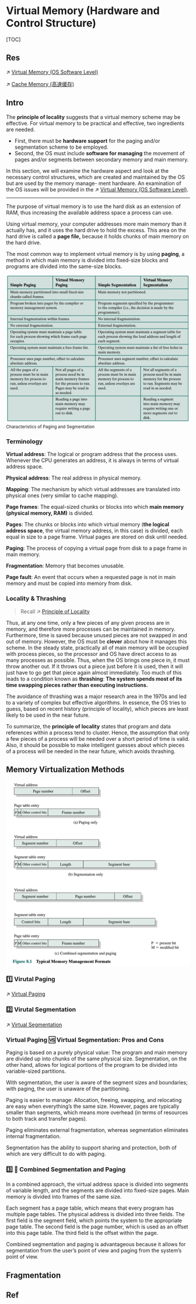 # Virtual Memory (Hardware and Control Structure)

[TOC]



## Res
↗ [Virtual Memory (OS Software Level)](../../../../Operating%20System%20(Theory)/Memory%20Management/Virtual%20Memory%20(OS%20Software%20Level)/Virtual%20Memory%20(OS%20Software%20Level).md)

↗ [Cache Memory (高速缓存)](../Cache%20Memory%20(高速缓存).md)


## Intro
The **principle of locality** suggests that a virtual memory scheme may be effective. For virtual memory to be practical and effective, two ingredients are needed.
- First, there must be **hardware support** for the paging and/or segmentation scheme to be employed.
- Second, the OS must include **software for managing** the movement of pages and/or segments between secondary memory and main memory. 

In this section, we will examine the hardware aspect and look at the necessary control structures, which are created and maintained by the OS but are used by the memory manage- ment hardware. An examination of the OS issues will be provided in the ↗ [Virtual Memory (OS Software Level)](../../../../Operating%20System%20(Theory)/Memory%20Management/Virtual%20Memory%20(OS%20Software%20Level)/Virtual%20Memory%20(OS%20Software%20Level).md).

---

The purpose of virtual memory is to use the hard disk as an extension of RAM, thus increasing the available address space a process can use.

Using virtual memory, your computer addresses more main memory than it actually has, and it uses the hard drive to hold the excess. This area on the hard drive is called a **page file,** because it holds chunks of main memory on the hard drive.

The most common way to implement virtual memory is by using **paging**, a method in which main memory is divided into fixed-size blocks and programs are divided into the same-size blocks.


![](../../../../../../../Assets/Pics/Screenshot%202023-05-18%20at%2010.05.42%20AM.png)
<small>Characteristics of Paging and Segmentation</small>


### Terminology
**Virtual address**: The logical or program address that the process uses. Whenever the CPU generates an address, it is always in terms of virtual address space.

**Physical address**: The real address in physical memory.

**Mapping**: The mechanism by which virtual addresses are translated into physical ones (very similar to cache mapping).

**Page frames**: The equal-sized chunks or blocks into which **main memory (physical memory, RAM)** is divided.

**Pages**: The chunks or blocks into which virtual memory (**the logical address space**, the virtual memory address, in this case) is divided, each equal in size to a page frame. Virtual pages are stored on disk until needed.

**Paging**: The process of copying a virtual page from disk to a page frame in main memory.

**Fragmentation**: Memory that becomes unusable.

**Page fault**: An event that occurs when a requested page is not in main memory and must be copied into memory from disk.


### Locality & Thrashing
> Recall ↗ [Principle of Locality](../Memory.md)

Thus, at any one time, only a few pieces of any given process are in memory, and therefore more processes can be maintained in memory. Furthermore, time is saved because unused pieces are not swapped in and out of memory. However, the OS must be **clever** about how it manages this scheme. In the steady state, practically all of main memory will be occupied with process pieces, so the processor and OS have direct access to as many processes as possible. Thus, when the OS brings one piece in, it must throw another out. If it throws out a piece just before it is used, then it will just have to go get that piece again almost immediately. Too much of this leads to a condition known as **thrashing**: **The system spends most of its time swapping pieces rather than executing instructions.** 

The avoidance of thrashing was a major research area in the 1970s and led to a variety of complex but effective algorithms. In essence, the OS tries to guess, based on recent history (principle of locality), which pieces are least likely to be used in the near future.

To summarize, the **principle of locality** states that program and data references within a process tend to cluster. Hence, the assumption that only a few pieces of a process will be needed over a short period of time is valid. Also, it should be possible to make intelligent guesses about which pieces of a process will be needed in the near future, which avoids thrashing.



## Memory Virtualization Methods
![](../../../../../../../Assets/Pics/Screenshot%202023-05-18%20at%2010.37.25%20AM.png)



### 1️⃣ Virutal Paging
↗ [Virtual Paging](Virtual%20Paging.md)


### 2️⃣ Virutal Segmentation
↗ [Virtual Segmentation](Virtual%20Segmentation.md)


### Virtual Paging 🆚 Virtual Segmentation: Pros and Cons
Paging is based on a purely physical value: The program and main memory are divided up into chunks of the same physical size. 
Segmentation, on the other hand, allows for logical portions of the program to be divided into variable-sized partitions.

With segmentation, the user is aware of the segment sizes and boundaries; with paging, the user is unaware of the partitioning. 

Paging is easier to manage: Allocation, freeing, swapping, and relocating are easy when everything’s the same size. However, pages are typically smaller than segments, which means more overhead (in terms of resources to both track and transfer pages). 

Paging eliminates external fragmentation, whereas segmentation eliminates internal fragmentation. 

Segmentation has the ability to support sharing and protection, both of which are very difficult to do with paging.


### 3️⃣ 💑 Combined Segmentation and Paging
In a combined approach, the virtual address space is divided into segments of variable length, and the segments are divided into fixed-size pages. Main memory is divided into frames of the same size.

Each segment has a page table, which means that every program has multiple page tables. The physical address is divided into three fields. The first field is the segment field, which points the system to the appropriate page table. The second field is the page number, which is used as an offset into this page table. The third field is the offset within the page.

Combined segmentation and paging is advantageous because it allows for segmentation from the user’s point of view and paging from the system’s point of view.



## Fragmentation



## Ref